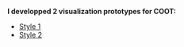**I developped 2 visualization prototypes for COOT:**

- [Style 1](http://projects.rajaoberison.com/coot/style-1/index.html)
- [Style 2](http://projects.rajaoberison.com/coot/style-2/index.html)
